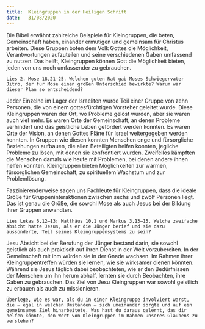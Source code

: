 ```yaml
---
title:  Kleingruppen in der Heiligen Schrift
date:   31/08/2020
---
```


Die Bibel erwähnt zahlreiche Beispiele für Kleingruppen, die beten, Gemeinschaft haben, einander ermutigen und gemeinsam für Christus arbeiten. Diese Gruppen boten dem Volk Gottes die Möglichkeit, Verantwortungen aufzuteilen und seine verschiedenen Gaben umfassend zu nutzen. Das heißt, Kleingruppen können Gott die Möglichkeit bieten, jeden von uns noch umfassender zu gebrauchen.

`Lies 2. Mose 18,21–25. Welchen guten Rat gab Moses Schwiegervater Jitro, der für Mose einen großen Unterschied bewirkte? Warum war dieser Plan so entscheidend?`

Jeder Einzelne im Lager der Israeliten wurde Teil einer Gruppe von zehn Personen, die von einem gottesfürchtigen Vorsteher geleitet wurde. Diese Kleingruppen waren der Ort, wo Probleme gelöst wurden, aber sie waren auch viel mehr. Es waren Orte der Gemeinschaft, an denen Probleme verhindert und das geistliche Leben gefördert werden konnten. Es waren Orte der Vision, an denen Gottes Pläne für Israel weitergegeben werden konnten. In Gruppen wie diesen konnten Menschen enge und fürsorgliche Beziehungen aufbauen, die allen Beteiligten helfen konnten, jegliche Probleme zu lösen, mit denen sie konfrontiert wurden. Zweifellos kämpften die Menschen damals wie heute mit Problemen, bei denen andere ihnen helfen konnten. Kleingruppen bieten Möglichkeiten zur warmen, fürsorglichen Gemeinschaft, zu spirituellem Wachstum und zur Problemlösung.

Faszinierenderweise sagen uns Fachleute für Kleingruppen, dass die ideale Größe für Gruppeninteraktionen zwischen sechs und zwölf Personen liegt. Das ist genau die Größe, die sowohl Mose als auch Jesus bei der Bildung ihrer Gruppen anwandten.

`Lies Lukas 6,12–13; Matthäus 10,1 und Markus 3,13–15. Welche zweifache Absicht hatte Jesus, als er die Jünger berief und sie dazu aussonderte, Teil seines Kleingruppensystems zu sein?`

Jesu Absicht bei der Berufung der Jünger bestand darin, sie sowohl geistlich als auch praktisch auf ihren Dienst in der Welt vorzubereiten. In der Gemeinschaft mit ihm würden sie in der Gnade wachsen. Im Rahmen ihrer Kleingruppentreffen würden sie lernen, wie sie wirksamer dienen könnten. Während sie Jesus täglich dabei beobachteten, wie er den Bedürfnissen der Menschen um ihn herum abhalf, lernten sie durch Beobachten, ihre Gaben zu gebrauchen. Das Ziel von Jesu Kleingruppen war sowohl geistlich zu erbauen als auch zu missionieren.

`Überlege, wie es war, als du in einer Kleingruppe involviert warst, die – egal in welchen Umständen – sich umeinander sorgte und auf ein gemeinsames Ziel hinarbeitete. Was hast du daraus gelernt, das dir helfen könnte, den Wert von Kleingruppen im Rahmen unseres Glaubens zu verstehen?`